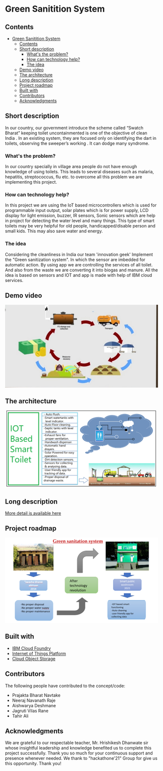 # Green Sanitition System

## Contents

- [Green Sanitition System](#green-sanitition-system)
  - [Contents](#contents)
  - [Short description](#short-description)
    - [What's the problem?](#whats-the-problem)
    - [How can technology help?](#how-can-technology-help)
    - [The idea](#the-idea)
  - [Demo video](#demo-video)
  - [The architecture](#the-architecture)
  - [Long description](#long-description)
  - [Project roadmap](#project-roadmap)
  - [Built with](#built-with)
  - [Contributors](#contributors)
  - [Acknowledgments](#acknowledgments)

## Short description

In our country, our government introduce the scheme called “Swatch Bharat” keeping toilet uncontainmented is one of the objective of clean India . In an existing system,
they are focused only on identifying the dart in toilets, observing the sweeper’s working . It can dodge many syndrome.

### What's the problem?

In our country specially in village area people do not have enough knowledge of using toilets. This leads to several diseases such as malaria, hepatitis, streptococcus, flu etc. to overcome all this problem we are implementing this
project.
### How can technology help?

In this project we are using the IoT based microcontrollers which is used for programmable input output, solar plates which is for power supply, LCD display for light emission, buzzer, IR sensors, Sonic sensors which are help in project for detecting the water level and many things. This type of smart toilets may be very helpful for old people, handicapped/disable person and small kids. This may also save water and energy.
### The idea

Considering the cleanliness in India our team &#39;innovation geek&#39; Implement the &quot;Green sanitization system&quot;. In which the sensor are imbedded for automatic
action. By using app we are controlling the services of all toilet. And also from the waste we are converting it into biogas and manure. All the idea is based on sensors and IOT and app is made with help of IBM cloud services.

## Demo video

[![Click here to watch video](/images/thumbnail.jpg)](https://www.youtube.com/watch?v=TgvErKzTPdo)

## The architecture

![](images/the_architecture.png)

## Long description

[More detail is available here](./docs/description.md)

## Project roadmap

![](images/roadmap.png)

## Built with

- [IBM Cloud Foundry](https://cloud.ibm.com/cloudfoundry/overview)
- [Internet of Things Platform](https://cloud.ibm.com/catalog/services/internet-of-things-platform)
- [Cloud Object Storage](https://cloud.ibm.com/objectstorage/create)

## Contributors

The following people have contributed to the concept/code:
- Prajakta Bharat Navtake
- Neeraj Navanath Raje
- Aishwarya Deshmane
- Jagruti Vilas Rane
- Tahir Ali

## Acknowledgments

We are grateful to our respectable teacher, Mr. Hrishikesh Dhanwate sir whose insightful leadership and knowledge benefited us to complete this project successfully. Thank you so much for your continuous support and presence whenever needed. 
We thank to "hackathone'21" Group for give us this opportunity. 
Thank you!
